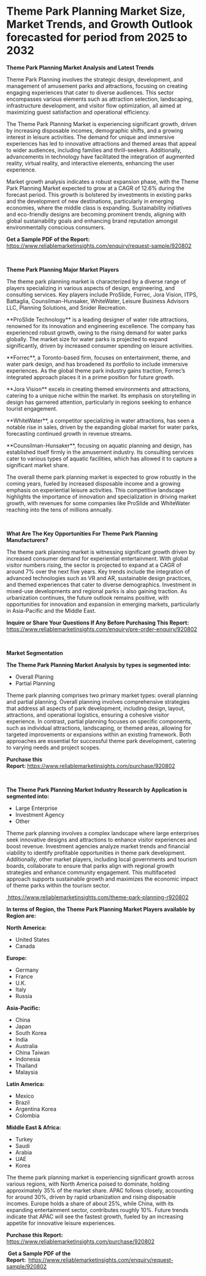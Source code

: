 <p><h1>Theme Park Planning Market Size, Market Trends, and Growth Outlook forecasted for period from 2025 to 2032</h1></p><p><strong>Theme Park Planning Market Analysis and Latest Trends</strong></p>
<p><p>Theme Park Planning involves the strategic design, development, and management of amusement parks and attractions, focusing on creating engaging experiences that cater to diverse audiences. This sector encompasses various elements such as attraction selection, landscaping, infrastructure development, and visitor flow optimization, all aimed at maximizing guest satisfaction and operational efficiency. </p><p>The Theme Park Planning Market is experiencing significant growth, driven by increasing disposable incomes, demographic shifts, and a growing interest in leisure activities. The demand for unique and immersive experiences has led to innovative attractions and themed areas that appeal to wider audiences, including families and thrill-seekers. Additionally, advancements in technology have facilitated the integration of augmented reality, virtual reality, and interactive elements, enhancing the user experience.</p><p>Market growth analysis indicates a robust expansion phase, with the Theme Park Planning Market expected to grow at a CAGR of 12.6% during the forecast period. This growth is bolstered by investments in existing parks and the development of new destinations, particularly in emerging economies, where the middle class is expanding. Sustainability initiatives and eco-friendly designs are becoming prominent trends, aligning with global sustainability goals and enhancing brand reputation amongst environmentally conscious consumers.</p></p>
<p><strong>Get a Sample PDF of the Report:&nbsp;</strong> <a href="https://www.reliablemarketinsights.com/enquiry/request-sample/920802?utm_campaign=2199&utm_medium=2&utm_source=Github&utm_content=ia&utm_term=17042025&utm_id=theme-park-planning">https://www.reliablemarketinsights.com/enquiry/request-sample/920802</a></p>
<p>&nbsp;</p>
<p><strong>Theme Park Planning Major Market Players</strong></p>
<p><p>The theme park planning market is characterized by a diverse range of players specializing in various aspects of design, engineering, and consulting services. Key players include ProSlide, Forrec, Jora Vision, ITPS, Battaglia, Counsilman-Hunsaker, WhiteWater, Leisure Business Advisors LLC, Planning Solutions, and Snider Recreation.</p><p>**ProSlide Technology** is a leading designer of water ride attractions, renowned for its innovation and engineering excellence. The company has experienced robust growth, owing to the rising demand for water parks globally. The market size for water parks is projected to expand significantly, driven by increased consumer spending on leisure activities.</p><p>**Forrec**, a Toronto-based firm, focuses on entertainment, theme, and water park design, and has broadened its portfolio to include immersive experiences. As the global theme park industry gains traction, Forrec’s integrated approach places it in a prime position for future growth.</p><p>**Jora Vision** excels in creating themed environments and attractions, catering to a unique niche within the market. Its emphasis on storytelling in design has garnered attention, particularly in regions seeking to enhance tourist engagement.</p><p>**WhiteWater**, a competitor specializing in water attractions, has seen a notable rise in sales, driven by the expanding global market for water parks, forecasting continued growth in revenue streams.</p><p>**Counsilman-Hunsaker**, focusing on aquatic planning and design, has established itself firmly in the amusement industry. Its consulting services cater to various types of aquatic facilities, which has allowed it to capture a significant market share.</p><p>The overall theme park planning market is expected to grow robustly in the coming years, fueled by increased disposable income and a growing emphasis on experiential leisure activities. This competitive landscape highlights the importance of innovation and specialization in driving market growth, with revenues for some companies like ProSlide and WhiteWater reaching into the tens of millions annually.</p></p>
<p>&nbsp;</p>
<p><strong>What Are The Key Opportunities For Theme Park Planning Manufacturers?</strong></p>
<p><p>The theme park planning market is witnessing significant growth driven by increased consumer demand for experiential entertainment. With global visitor numbers rising, the sector is projected to expand at a CAGR of around 7% over the next five years. Key trends include the integration of advanced technologies such as VR and AR, sustainable design practices, and themed experiences that cater to diverse demographics. Investment in mixed-use developments and regional parks is also gaining traction. As urbanization continues, the future outlook remains positive, with opportunities for innovation and expansion in emerging markets, particularly in Asia-Pacific and the Middle East.</p></p>
<p><strong>Inquire or Share Your Questions If Any Before Purchasing This Report:</strong> <a href="https://www.reliablemarketinsights.com/enquiry/pre-order-enquiry/920802?utm_campaign=2199&utm_medium=2&utm_source=Github&utm_content=ia&utm_term=17042025&utm_id=theme-park-planning">https://www.reliablemarketinsights.com/enquiry/pre-order-enquiry/920802</a></p>
<p>&nbsp;</p>
<p><strong>Market Segmentation</strong></p>
<p><strong>The Theme Park Planning Market Analysis by types is segmented into:</strong></p>
<p><ul><li>Overall Planing</li><li>Partial Planning</li></ul></p>
<p><p>Theme park planning comprises two primary market types: overall planning and partial planning. Overall planning involves comprehensive strategies that address all aspects of park development, including design, layout, attractions, and operational logistics, ensuring a cohesive visitor experience. In contrast, partial planning focuses on specific components, such as individual attractions, landscaping, or themed areas, allowing for targeted improvements or expansions within an existing framework. Both approaches are essential for successful theme park development, catering to varying needs and project scopes.</p></p>
<p><strong>Purchase this Report:&nbsp;</strong><a href="https://www.reliablemarketinsights.com/purchase/920802?utm_campaign=2199&utm_medium=2&utm_source=Github&utm_content=ia&utm_term=17042025&utm_id=theme-park-planning">https://www.reliablemarketinsights.com/purchase/920802</a></p>
<p>&nbsp;</p>
<p><strong>The Theme Park Planning Market Industry Research by Application is segmented into:</strong></p>
<p><ul><li>Large Enterprise</li><li>Investment Agency</li><li>Other</li></ul></p>
<p><p>Theme park planning involves a complex landscape where large enterprises seek innovative designs and attractions to enhance visitor experiences and boost revenue. Investment agencies analyze market trends and financial viability to identify profitable opportunities in theme park development. Additionally, other market players, including local governments and tourism boards, collaborate to ensure that parks align with regional growth strategies and enhance community engagement. This multifaceted approach supports sustainable growth and maximizes the economic impact of theme parks within the tourism sector.</p></p>
<p><a href="https://www.reliablemarketinsights.com/theme-park-planning-r920802?utm_campaign=2199&utm_medium=2&utm_source=Github&utm_content=ia&utm_term=17042025&utm_id=theme-park-planning">&nbsp;https://www.reliablemarketinsights.com/theme-park-planning-r920802</a></p>
<p><strong>In terms of Region, the Theme Park Planning Market Players available by Region are:</strong></p>
<p>
    <p> <strong> North America: </strong>
        <ul>
            <li>United States</li>
            <li>Canada</li>
        </ul>
        </p> 
    <p> <strong> Europe: </strong>
        <ul>
            <li>Germany</li>
            <li>France</li>
            <li>U.K.</li>
            <li>Italy</li>
            <li>Russia</li>
        </ul>
        </p> 
    <p> <strong> Asia-Pacific: </strong>
        <ul>
            <li>China</li>
            <li>Japan</li>
            <li>South Korea</li>
            <li>India</li>
            <li>Australia</li>
            <li>China Taiwan</li>
            <li>Indonesia</li>
            <li>Thailand</li>
            <li>Malaysia</li>
        </ul>
        </p> 
    <p> <strong> Latin America: </strong>
        <ul>
            <li>Mexico</li>
            <li>Brazil</li>
            <li>Argentina Korea</li>
            <li>Colombia</li>
        </ul>
        </p> 
    <p> <strong> Middle East & Africa: </strong>
        <ul>
            <li>Turkey</li>
            <li>Saudi</li>
            <li>Arabia</li>
            <li>UAE</li>
            <li>Korea</li>
        </ul>
    </p>
    </p>
<p><p>The theme park planning market is experiencing significant growth across various regions, with North America poised to dominate, holding approximately 35% of the market share. APAC follows closely, accounting for around 30%, driven by rapid urbanization and rising disposable incomes. Europe holds a share of about 25%, while China, with its expanding entertainment sector, contributes roughly 10%. Future trends indicate that APAC will see the fastest growth, fueled by an increasing appetite for innovative leisure experiences.</p></p>
<p><strong>Purchase this Report: </strong><a href="https://www.reliablemarketinsights.com/purchase/920802?utm_campaign=2199&utm_medium=2&utm_source=Github&utm_content=ia&utm_term=17042025&utm_id=theme-park-planning">https://www.reliablemarketinsights.com/purchase/920802</a></p>
<p>&nbsp;<strong>Get a Sample PDF of the Report:&nbsp;&nbsp;</strong><a href="https://www.reliablemarketinsights.com/enquiry/request-sample/920802?utm_campaign=2199&utm_medium=2&utm_source=Github&utm_content=ia&utm_term=17042025&utm_id=theme-park-planning">https://www.reliablemarketinsights.com/enquiry/request-sample/920802</a></p>
<p><strong></strong></p>
<p><p></p><p></p><p></p></p>